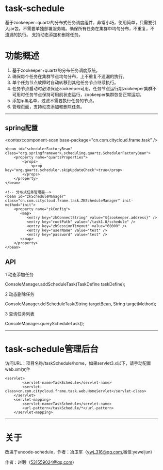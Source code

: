 # task-schedule
 基于zookeeper+quartz的分布式任务调度组件，非常小巧，使用简单，只需要引入jar包，不需要单独部署服务端。确保所有任务在集群中均匀分布，不重复，不遗漏的执行。
 支持动态添加和删除任务。


# 功能概述

1. 基于zookeeper+quartz的分布任务调度系统。
2. 确保每个任务在集群节点均匀分布，上不重复不遗漏的执行。
3. 单个任务节点故障时自动转移到其他任务节点继续执行。
4. 任务节点启动时必须保证zookeeper可用，任务节点运行期zookeeper集群不可用时任务节点保持可用前状态运行，zookeeper集群恢复正常运期。
5. 添加ip黑名单，过滤不需要执行任务的节点。
6. 管理页面，支持动态添加和删除任务。

------------------------------------------------------------------------
## spring配置

 <context:component-scan base-package="cn.com.citycloud.frame.task" />
 
 <!-- 定时任务管理类 -->
	<bean id="schedulerFactoryBean" class="org.springframework.scheduling.quartz.SchedulerFactoryBean">
		<property name="quartzProperties">
			<props>
				<prop key="org.quartz.scheduler.skipUpdateCheck">true</prop> 
			</props>
		</property>	
	</bean>	

	<!-- 分布式任务管理器-->
	<bean id="zkScheduleManager" class="cn.com.citycloud.frame.task.ZKScheduleManager" init-method="init">
		<property name="zkConfig">
           <map>
              <entry key="zkConnectString" value="${zookeeper.address}" />
              <entry key="rootPath" value="/task1.0/schedule" />
              <entry key="zkSessionTimeout" value="60000" />
              <entry key="userName" value="test" />
              <entry key="password" value="test" />
           </map>
    	</property>
	</bean>
	
## API

1 动态添加任务

ConsoleManager.addScheduleTask(TaskDefine taskDefine);

2 动态删除任务

ConsoleManager.delScheduleTask(String targetBean, String targetMethod);

3 查询任务列表

ConsoleManager.queryScheduleTask();

------------------------------------------------------------------------

	
# task-schedule管理后台

访问URL：项目名称/taskSchedule/home，如果servlet3.x以下，请手动配置web.xml文件
```
<servlet>
	    <servlet-name>TaskSchedule</servlet-name>
	    <servlet-class>cn.com.citycloud.frame.task.web.HomeServlet</servlet-class>
	</servlet>
	<servlet-mapping>
	    <servlet-name>TaskSchedule</servlet-name>
	    <url-pattern>/taskSchedule/*</url-pattern>
	</servlet-mapping>
```
	
------------------------------------------------------------------------

# 关于

改进于uncode-schedule，作者：冶卫军（ywj_316@qq.com,微信:yeweijun）

作者：赵毅（531559024@qq.com）
